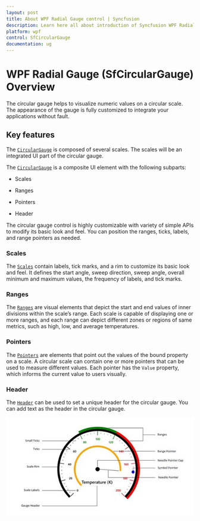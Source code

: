 ```yaml
---
layout: post
title: About WPF Radial Gauge control | Syncfusion
description: Learn here all about introduction of Syncfusion WPF Radial Gauge (SfCircularGauge) control, its elements and more details.
platform: wpf
control: SfCircularGauge
documentation: ug
---
```

# WPF Radial Gauge (SfCircularGauge) Overview

The circular gauge helps to visualize numeric values on a circular scale. The appearance of the gauge is fully customized to integrate your applications without fault.

## Key features

The [`CircularGauge`](https://help.syncfusion.com/cr/wpf/Syncfusion.Windows.Gauge.CircularGauge.html) is composed of several scales. The scales will be an integrated UI part of the circular gauge.

The [`CircularGauge`](https://help.syncfusion.com/cr/wpf/Syncfusion.Windows.Gauge.CircularGauge.html) is a composite UI element with the following subparts:

* Scales

* Ranges

* Pointers

* Header

The circular gauge control is highly customizable with variety of simple APIs to modify its basic look and feel. You can position the ranges, ticks, labels, and range pointers as needed.

### Scales

The [`Scales`](https://help.syncfusion.com/wpf/sfcirculargauge/scales) contain labels, tick marks, and a rim to customize its basic look and feel. It defines the start angle, sweep direction, sweep angle, overall minimum and maximum values, the frequency of labels, and tick marks.

### Ranges

The [`Ranges`](https://help.syncfusion.com/wpf/sfcirculargauge/ranges) are visual elements that depict the start and end values of inner divisions within the scale’s range. Each scale is capable of displaying one or more ranges, and each range can depict different zones or regions of same metrics, such as high, low, and average temperatures.

### Pointers

The [`Pointers`](https://help.syncfusion.com/wpf/sfcirculargauge/pointers) are elements that point out the values of the bound property on a scale. A circular scale can contain one or more pointers that can be used to measure different values. Each pointer has the `Value` property, which informs the current value to users visually.

### Header

The [`Header`](https://help.syncfusion.com/wpf/sfcirculargauge/header) can be used to set a unique header for the circular gauge. You can add text as the header in the circular gauge.

![Circular Gauge - Overview](Overview_images/Overview_img1.jpeg)


